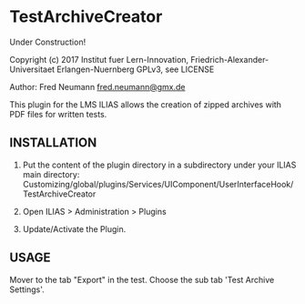 # TestArchiveCreator

Under Construction!

Copyright (c) 2017 Institut fuer Lern-Innovation, Friedrich-Alexander-Universitaet Erlangen-Nuernberg
GPLv3, see LICENSE

Author: Fred Neumann <fred.neumann@gmx.de>


This plugin for the LMS ILIAS allows the creation of zipped archives with PDF files for written tests.

INSTALLATION
------------

1. Put the content of the plugin directory in a subdirectory under your ILIAS main directory:
Customizing/global/plugins/Services/UIComponent/UserInterfaceHook/TestArchiveCreator

2. Open ILIAS > Administration > Plugins

3. Update/Activate the Plugin.


USAGE
-----

Mover to the tab "Export" in the test. Choose the sub tab 'Test Archive Settings'.

